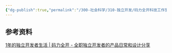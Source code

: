```yaml
---
{"dg-publish":true,"permalink":"/300-社会科学/310-独立开发/码力全开科技工作室/","tags":["独立开发/开发者"],"noteIcon":""}
---
```





## 参考资料
[1年的独立开发者生活 | 码力全开 - 全职独立开发者的产品日常和设计分享](http://www.maliquankai.com/2018/08/08/2018-08-08-oneyear-developer/)
